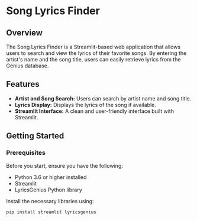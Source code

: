 # Song Lyrics Finder

## Overview
The Song Lyrics Finder is a Streamlit-based web application that allows users to search and view the lyrics of their favorite songs. By entering the artist's name and the song title, users can easily retrieve lyrics from the Genius database.

## Features
- **Artist and Song Search:** Users can search by artist name and song title.
- **Lyrics Display:** Displays the lyrics of the song if available.
- **Streamlit Interface:** A clean and user-friendly interface built with Streamlit.

## Getting Started

### Prerequisites
Before you start, ensure you have the following:
- Python 3.6 or higher installed
- Streamlit
- LyricsGenius Python library

Install the necessary libraries using:
```bash
pip install streamlit lyricsgenius
